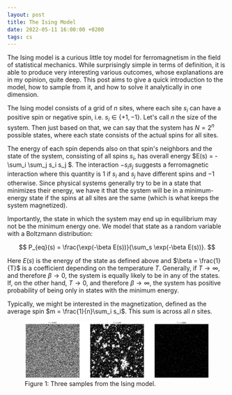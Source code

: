 ```yaml
---
layout: post
title: The Ising Model
date: 2022-05-11 16:00:00 +0200
tags: cs
---
```


The Ising model is a curious little toy model for ferromagnetism in the field of statistical mechanics. While surprisingly simple in terms of definition, it is able to produce very interesting various outcomes, whose explanations are in my opinion, quite deep. This post aims to give a quick introduction to the model, how to sample from it, and how to solve it analytically in one dimension.

The Ising model consists of a grid of $n$ sites, where each site $s_i$ can have a positive spin or negative spin, i.e. $s_i \in \{+1, -1 \}$. Let's call $n$ the size of the system. Then just based on that, we can say that the system has $N = 2^n$ possible states, where each state consists of the actual spins for all sites. 

The energy of each spin depends also on that spin's neighbors and the state of the system, consisting of all spins $s_i$, has overall energy $E(s) = -\sum_i \sum_j s_i s_j $. The interaction $-s_i s_j$ suggests a ferromagnetic interaction where this quantity is $1$ if $s_i$ and $s_j$ have different spins and $-1$ otherwise. Since physical systems generally try to be in a state that minimizes their energy, we have it that the system will be in a minimum-energy state if the spins at all sites are the same (which is what keeps the system magnetized).

Importantly, the state in which the system may end up in equilibrium may not be the minimum energy one. We model that state as a random variable with a Boltzmann distribution:

$$
P_{eq}(s) = \frac{\exp(-\beta E(s))}{\sum_s \exp(-\beta E(s))}.
$$

Here $E(s)$ is the energy of the state as defined above and $\beta = \frac{1}{T}$ is a coefficient depending on the temperature $T$. Generally, if $T \rightarrow \infty$, and therefore $\beta \rightarrow 0$, the system is equally likely to be in any of the states. If, on the other hand, $T \rightarrow 0$, and therefore $\beta \rightarrow \infty$, the system has positive probability of being only in states with the minimum energy.

Typically, we might be interested in the magnetization, defined as the average spin $m = \frac{1}{n}\sum_i s_i$. This sum is across all $n$ sites.

<figure>
    <img class='extra_big_img' src="/resources/ising_samples.png" alt="IMOL2022 highlights" width="1200">
    <figcaption>Figure 1: Three samples from the Ising model.</figcaption>
</figure>
